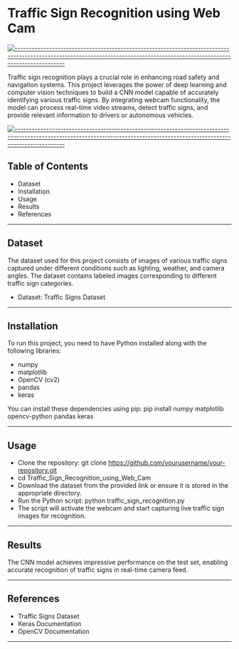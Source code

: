 # Traffic Sign Recognition using Web Cam

[![-----------------------------------------------------------------------------------------------------------------------------------------------------------------------------](https://raw.githubusercontent.com/andreasbm/readme/master/assets/lines/aqua.png)](https://github.com/BaseMax?tab=repositories)


Traffic sign recognition plays a crucial role in enhancing road safety and navigation systems. This project leverages the power of deep learning and computer vision techniques to build a CNN model capable of accurately identifying various traffic signs. By integrating webcam functionality, the model can process real-time video streams, detect traffic signs, and provide relevant information to drivers or autonomous vehicles.

[![-----------------------------------------------------------------------------------------------------------------------------------------------------------------------------](https://raw.githubusercontent.com/andreasbm/readme/master/assets/lines/aqua.png)](https://github.com/BaseMax?tab=repositories)


## Table of Contents
- Dataset
- Installation
- Usage
- Results
- References

---

## Dataset
The dataset used for this project consists of images of various traffic signs captured under different conditions such as lighting, weather, and camera angles. The dataset contains labeled images corresponding to different traffic sign categories.

- Dataset: Traffic Signs Dataset

---

## Installation
To run this project, you need to have Python installed along with the following libraries:

- numpy
- matplotlib
- OpenCV (cv2)
- pandas
- keras

You can install these dependencies using pip: pip install numpy matplotlib opencv-python pandas keras

---

## Usage
- Clone the repository: git clone https://github.com/yourusername/your-repository.git
- cd Traffic_Sign_Recognition_using_Web_Cam 
- Download the dataset from the provided link or ensure it is stored in the appropriate directory.
- Run the Python script: python traffic_sign_recognition.py
- The script will activate the webcam and start capturing live traffic sign images for recognition.

---

## Results
The CNN model achieves impressive performance on the test set, enabling accurate recognition of traffic signs in real-time camera feed.

---

## References
- Traffic Signs Dataset
- Keras Documentation
- OpenCV Documentation

---




